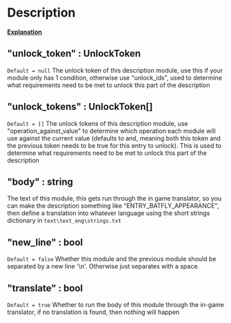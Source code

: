 # Description

[__Explanation__](https://oxyaine.github.io/RainWorldBestiary/articles/structure.html#description)

## "unlock_token" : UnlockToken
`Default = null`
The unlock token of this description module, use this if your module only has 1 condition, otherwise use "unlock_ids", used to determine what requirements need to be met to unlock this part of the description

## "unlock_tokens" : UnlockToken[]
`Default = []`
The unlock tokens of this description module, use "operation_against_value" to determine which operation each module will use against the current value (defaults to and, meaning both this token and the previous token needs to be true for this entry to unlock). This is used to determine what requirements need to be met to unlock this part of the description

## "body" : string
The text of this module, this gets run through the in game translator, so you can make the description something like "ENTRY_BATFLY_APPEARANCE", then define a translation into whatever language using the short strings dictionary in `text\text_eng\strings.txt`

## "new_line" : bool
`Default = false`
Whether this module and the previous module should be separated by a new line '\n'. Otherwise just separates with a space.

## "translate" : bool
`Default = true`
Whether to run the body of this module through the in-game translator, if no translation is found, then nothing will happen
